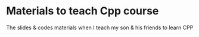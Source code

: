 # Materials to teach Cpp course
The slides & codes materials when I teach my son & his friends to learn CPP
